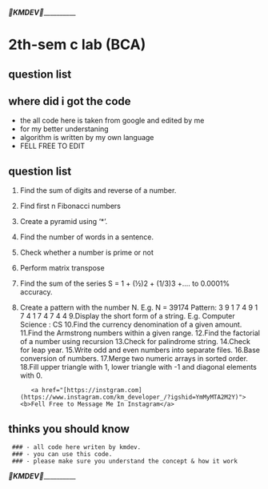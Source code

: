 ___________________________________________________________________💚KMDEV💚_____________________________________________________________________________
# 2th-sem c lab (BCA)
## question list  
 
## where did i got the code
  - the all code here is taken from google and edited by me
  - for my better understaning 
  - algorithm is written by my own language
  - FELL FREE TO EDIT 


## question list
1. Find the sum of digits and reverse of a number.
2. Find first n Fibonacci numbers
3. Create a pyramid using ‘*’.
4. Find the number of words in a sentence.
5. Check whether a number is prime or not
6. Perform matrix transpose
7. Find the sum of the series S = 1 + (½)2 + (1/3)3 +.... to 0.0001% accuracy.
8. Create a pattern with the number N.
                                    E.g. N = 39174
                                              Pattern:
                                              3 9 1 7 4
                                              9 1 7 4
                                              1 7 4
                                              7 4
                                              4
9.Display the short form of a string. E.g. Computer Science : CS
10.Find the currency denomination of a given amount.
11.Find the Armstrong numbers within a given range.
12.Find the factorial of a number using recursion
13.Check for palindrome string.
14.Check for leap year.
15.Write odd and even numbers into separate files.
16.Base conversion of numbers.
17.Merge two numeric arrays in sorted order.
18.Fill upper triangle with 1, lower triangle with -1 and diagonal elements with 0.

          <a href="[https://instgram.com](https://www.instagram.com/km_developer_/?igshid=YmMyMTA2M2Y)"><b>Fell Free to Message Me In Instagram</a>

## thinks you should know
     ### - all code here writen by kmdev.
     ### - you can use this code.
     ### - please make sure you understand the concept & how it work
                                                                               
                    
                    
                    
___________________________________________________________________💚KMDEV💚_____________________________________________________________________________

